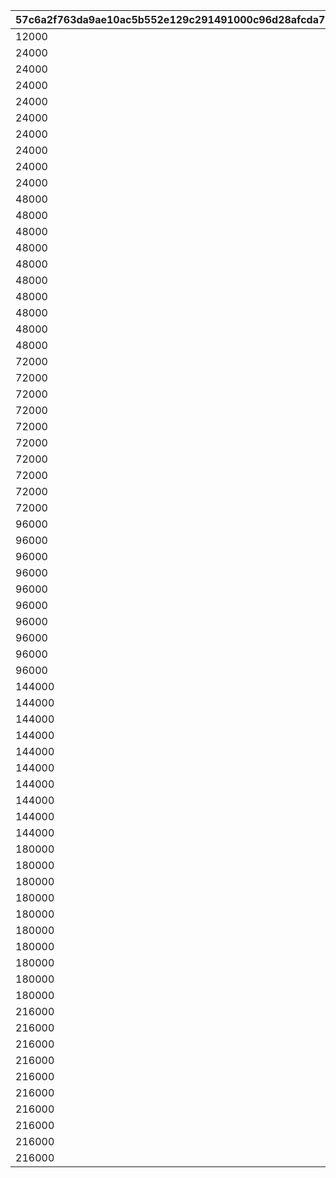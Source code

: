 |57c6a2f763da9ae10ac5b552e129c291491000c96d28afcda7b08afe44ddd5de|1d5fd8da194feb1754aca6c3d3d0bd6dafe14e16fd06c141e2c3a9aaeaeda42e|b7a2d16d0e22f6bf4fc95483623daaee21093fc719938e4b40c0de85e968ff4a|7bcf9290d0ac7c4d39fbefe66121899a408e24c796333bf20e43ea02e9702035|31c919478fa117b00f98e42e84fa92f98c279ce00c065673baf9c3113659f612|f9c41f1b50f2bbf8d672197e2d780bacedb8bc6de1d8a0911634c09d6cf0364f|cfc4fc5a256afc16cfaaf20c578caf420a5636a87896dfedd03b324ce82f2cbf|8103bdf7231549cf01f48208240615b9b9d428c8f622f1817688fdae0f886ce0|a0daf84c133c0e473e684966b0bb9492f957249fb2273ab0ef0f90dbef74c303|
| --- | --- | --- | --- | --- | --- | --- | --- | --- |
|12000|10000|90001|1|30000|1|10|0|90043|
|24000|10000|90002|2|30000|2|20|0|90047|
|24000|10000|90002|3|30000|3|20|0|90047|
|24000|10000|90002|4|30000|4|20|0|90047|
|24000|10000|90002|5|30000|5|20|0|90047|
|24000|10000|90002|6|30000|6|20|0|90047|
|24000|10000|90002|7|30000|7|20|0|90047|
|24000|10000|90002|8|30000|8|20|0|90047|
|24000|10000|90002|9|30000|9|20|0|90047|
|24000|10000|90002|10|30000|10|20|0|90047|
|48000|10000|90003|11|30000|11|40|90011|90051|
|48000|10000|90003|12|30000|12|40|90011|90051|
|48000|10000|90003|13|30000|13|40|90011|90051|
|48000|10000|90003|14|30000|14|40|90011|90051|
|48000|10000|90003|15|30000|15|40|90011|90051|
|48000|10000|90003|16|30000|16|40|90011|90051|
|48000|10000|90003|17|30000|17|40|90011|90051|
|48000|10000|90003|18|30000|18|40|90011|90051|
|48000|10000|90003|19|30000|19|40|90011|90051|
|48000|10000|90003|20|30000|20|40|90011|90051|
|72000|10000|90004|21|30000|21|60|90015|90055|
|72000|10000|90004|22|30000|22|60|90015|90055|
|72000|10000|90004|23|30000|23|60|90015|90055|
|72000|10000|90004|24|30000|24|60|90015|90055|
|72000|10000|90004|25|30000|25|60|90015|90055|
|72000|10000|90004|26|30000|26|60|90015|90055|
|72000|10000|90004|27|30000|27|60|90015|90055|
|72000|10000|90004|28|30000|28|60|90015|90055|
|72000|10000|90004|29|30000|29|60|90015|90055|
|72000|10000|90004|30|30000|30|60|90015|90055|
|96000|10000|90005|31|30000|31|80|90015|90059|
|96000|10000|90005|32|30000|32|80|90015|90059|
|96000|10000|90005|33|30000|33|80|90015|90059|
|96000|10000|90005|34|30000|34|80|90015|90059|
|96000|10000|90005|35|30000|35|80|90015|90059|
|96000|10000|90005|36|30000|36|80|90015|90059|
|96000|10000|90005|37|30000|37|80|90015|90059|
|96000|10000|90005|38|30000|38|80|90015|90059|
|96000|10000|90005|39|30000|39|80|90015|90059|
|96000|10000|90005|40|30000|40|80|90015|90059|
|144000|10000|90005|41|30000|41|120|90017|90063|
|144000|10000|90005|42|30000|42|120|90017|90063|
|144000|10000|90005|43|30000|43|120|90017|90063|
|144000|10000|90005|44|30000|44|120|90017|90063|
|144000|10000|90005|45|30000|45|120|90017|90063|
|144000|10000|90005|46|30000|46|120|90017|90063|
|144000|10000|90005|47|30000|47|120|90017|90063|
|144000|10000|90005|48|30000|48|120|90017|90063|
|144000|10000|90005|49|30000|49|120|90017|90063|
|144000|10000|90005|50|30000|50|120|90017|90063|
|180000|10000|90006|51|30000|51|150|90019|90067|
|180000|10000|90006|52|30000|52|150|90019|90067|
|180000|10000|90006|53|30000|53|150|90019|90067|
|180000|10000|90006|54|30000|54|150|90019|90067|
|180000|10000|90006|55|30000|55|150|90019|90067|
|180000|10000|90006|56|30000|56|150|90019|90067|
|180000|10000|90006|57|30000|57|150|90019|90067|
|180000|10000|90006|58|30000|58|150|90019|90067|
|180000|10000|90006|59|30000|59|150|90019|90067|
|180000|10000|90006|60|30000|60|150|90019|90067|
|216000|10000|90007|61|30000|61|180|90021|90071|
|216000|10000|90007|62|30000|62|180|90021|90071|
|216000|10000|90007|63|30000|63|180|90021|90071|
|216000|10000|90007|64|30000|64|180|90021|90071|
|216000|10000|90007|65|30000|65|180|90021|90071|
|216000|10000|90007|66|30000|66|180|90021|90071|
|216000|10000|90007|67|30000|67|180|90021|90071|
|216000|10000|90007|68|30000|68|180|90021|90071|
|216000|10000|90007|69|30000|69|180|90021|90071|
|216000|10000|90007|70|30000|70|180|90021|90071|